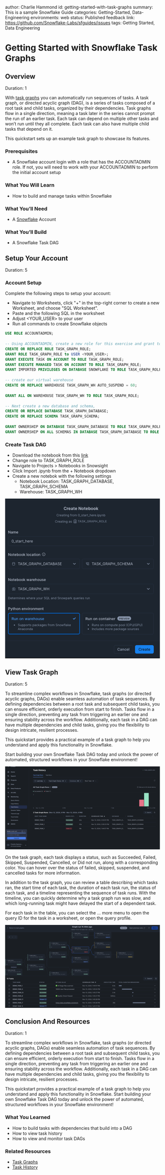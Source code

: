 author: Charlie Hammond
id: getting-started-with-task-graphs
summary: This is a sample Snowflake Guide
categories: Getting-Started, Data-Engineering
environments: web
status: Published 
feedback link: https://github.com/Snowflake-Labs/sfguides/issues
tags: Getting Started, Data Engineering

# Getting Started with Snowflake Task Graphs
<!-- ------------------------ -->
## Overview 
Duration: 1

With [task graphs](https://docs.snowflake.com/en/user-guide/tasks-graphs) you can automatically run sequences of tasks. A task graph, or directed acyclic graph (DAG), is a series of tasks composed of a root task and child tasks, organized by their dependencies. Task graphs flow in a single direction, meaning a task later in the series cannot prompt the run of an earlier task. Each task can depend on multiple other tasks and won’t run until they all complete. Each task can also have multiple child tasks that depend on it.

This quickstart sets up an example task graph to showcase its features. 

### Prerequisites
- A Snowflake account login with a role that has the ACCOUNTADMIN role. If not, you will need to work with your ACCOUNTADMIN to perform the initial account setup 

### What You Will Learn 
- How to build and manage tasks within Snowflake

### What You’ll Need 
- A [Snowflake](https://app.snowflake.com/) Account

### What You’ll Build 
- A Snowflake Task DAG
<!-- ------------------------ -->
## Setup Your Account
Duration: 5

### Account Setup

Complete the following steps to setup your account:
- Navigate to Worksheets, click "+" in the top-right corner to create a new Worksheet, and choose "SQL Worksheet".
- Paste and the following SQL in the worksheet 
- Adjust <YOUR_USER> to your user
- Run all commands to create Snowflake objects

```sql
USE ROLE ACCOUNTADMIN;

-- Using ACCOUNTADMIN, create a new role for this exercise and grant to applicable users
CREATE OR REPLACE ROLE TASK_GRAPH_ROLE;
GRANT ROLE TASK_GRAPH_ROLE to USER <YOUR_USER>;
GRANT EXECUTE TASK ON ACCOUNT TO ROLE TASK_GRAPH_ROLE;
GRANT EXECUTE MANAGED TASK ON ACCOUNT TO ROLE TASK_GRAPH_ROLE;
GRANT IMPORTED PRIVILEGES ON DATABASE SNOWFLAKE TO ROLE TASK_GRAPH_ROLE;

-- create our virtual warehouse
CREATE OR REPLACE WAREHOUSE TASK_GRAPH_WH AUTO_SUSPEND = 60;

GRANT ALL ON WAREHOUSE TASK_GRAPH_WH TO ROLE TASK_GRAPH_ROLE;

-- Next create a new database and schema,
CREATE OR REPLACE DATABASE TASK_GRAPH_DATABASE;
CREATE OR REPLACE SCHEMA TASK_GRAPH_SCHEMA;

GRANT OWNERSHIP ON DATABASE TASK_GRAPH_DATABASE TO ROLE TASK_GRAPH_ROLE COPY CURRENT GRANTS;
GRANT OWNERSHIP ON ALL SCHEMAS IN DATABASE TASK_GRAPH_DATABASE TO ROLE TASK_GRAPH_ROLE COPY CURRENT GRANTS;
```
### Create Task DAG

- Download the notebook from this [link](https://github.com/Snowflake-Labs/sfguide-how-to-manage-features-in-dbt-with-snowflake-feature-store/blob/main/notebooks/0_start_here.ipynb)
- Change role to TASK_GRAPH_ROLE
- Navigate to Projects > Notebooks in Snowsight
- Click Import .ipynb from the + Notebook dropdown
- Create a new notebok with the following settings
  - Notebook Location: TASK_GRAPH_DATABASE, TASK_GRAPH_SCHEMA
  - Warehouse: TASK_GRAPH_WH

![create-notebooks](assets/import-notebook.png)


<!-- ------------------------ -->
## View Task Graph
Duration: 5

To streamline complex workflows in Snowflake, task graphs (or directed acyclic graphs, DAGs) enable seamless automation of task sequences. By defining dependencies between a root task and subsequent child tasks, you can ensure efficient, orderly execution from start to finish. Tasks flow in a single direction, preventing any task from triggering an earlier one and ensuring stability across the workflow. Additionally, each task in a DAG can have multiple dependencies and child tasks, giving you the flexibility to design intricate, resilient processes.

This quickstart provides a practical example of a task graph to help you understand and apply this functionality in Snowflake.

Start building your own Snowflake Task DAG today and unlock the power of automated, structured workflows in your Snowflake environment!

![task-history](assets/task-history.png)

On the task graph, each task displays a status, such as Succeeded, Failed, Skipped, Suspended, Cancelled, or Did not run, along with a corresponding color. You can hover over the status of failed, skipped, suspended, and cancelled tasks for more information.

In addition to the task graph, you can review a table describing which tasks ran, the start time of each task, the duration of each task run, the status of each task, and a timeline representing the sequence of task runs. With the timeline, you can quickly determine why a task graph run was slow, and which long-running task might have delayed the start of a dependent task.

For each task in the table, you can select the … more menu to open the query ID for the task in a worksheet, or open the query profile.

![task-dag](assets/task-dag.png)

<!-- ------------------------ -->
## Conclusion And Resources
Duration: 1

To streamline complex workflows in Snowflake, task graphs (or directed acyclic graphs, DAGs) enable seamless automation of task sequences. By defining dependencies between a root task and subsequent child tasks, you can ensure efficient, orderly execution from start to finish. Tasks flow in a single direction, preventing any task from triggering an earlier one and ensuring stability across the workflow. Additionally, each task in a DAG can have multiple dependencies and child tasks, giving you the flexibility to design intricate, resilient processes.

This quickstart provides a practical example of a task graph to help you understand and apply this functionality in Snowflake. Start building your own Snowflake Task DAG today and unlock the power of automated, structured workflows in your Snowflake environment!

### What You Learned
- How to build tasks with dependencies that build into a DAG
- How to view task history
- How to view and monitor task DAGs

### Related Resources
- [Task Graphs](https://docs.snowflake.com/en/user-guide/tasks-graphs)
- [Task History](https://docs.snowflake.com/user-guide/ui-snowsight-tasks)
